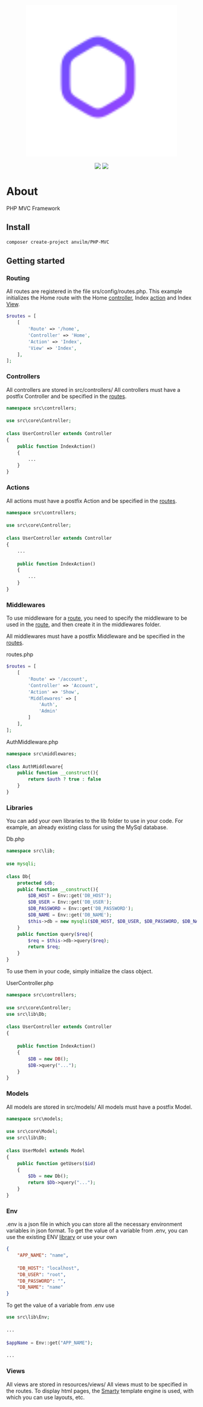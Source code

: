 <p align="center"><img src="logo.svg" width="400"></p>

<p align="center">
<img src="https://img.shields.io/badge/php-4.0.2-blue">
<img src="https://img.shields.io/badge/php-cUrl-green">
</p>

# About

PHP MVC Framework

## Install

```bash
composer create-project anvilm/PHP-MVC
```

## Getting started

### Routing

All routes are registered in the file srs/config/routes.php.
This example initializes the Home route with the Home [controller](#controllers), Index [action](#actions) and Index [View](#views).
```php
$routes = [
    [
        'Route' => '/home',
        'Controller' => 'Home',
        'Action' => 'Index',
        'View' => 'Index',
    ],
];
```

### Controllers

All controllers are stored in src/controllers/
All controllers must have a postfix Controller and be specified in the [routes](#routing).

```php
namespace src\controllers;

use src\core\Controller;

class UserController extends Controller
{
    public function IndexAction()
    {
        ...
    }
}
```

### Actions

All actions must have a postfix Action and be specified in the [routes](#routing).

```php
namespace src\controllers;

use src\core\Controller;

class UserController extends Controller
{
    ...

    public function IndexAction()
    {
        ...
    }
}
```
### Middlewares

To use middleware for a [route](#routing), you need to specify the middleware to be used in the [route](#routing), and then create it in the middlewares folder.

All middlewares must have a postfix Middleware and be specified in the [routes](#routing).

routes.php
```php
$routes = [
    [
        'Route' => '/account',
        'Controller' => 'Account',
        'Action' => 'Show',
        'Middlewares' => [
            'Auth',
            'Admin'
        ]
    ],
];
```

AuthMiddleware.php
```php
namespace src\middlewares;

class AuthMiddleware{
    public function __construct(){
        return $auth ? true : false
    }
}
```

### Libraries
You can add your own libraries to the lib folder to use in your code.
For example, an already existing class for using the MySql database.

Db.php
```php
namespace src\lib;

use mysqli;

class Db{
    protected $db;
    public function __construct(){
        $DB_HOST = Env::get('DB_HOST');
        $DB_USER = Env::get('DB_USER');
        $DB_PASSWORD = Env::get('DB_PASSWORD');
        $DB_NAME = Env::get('DB_NAME');
        $this->db = new mysqli($DB_HOST, $DB_USER, $DB_PASSWORD, $DB_NAME);
    }
    public function query($req){
        $req = $this->db->query($req);
        return $req;
    }
}
```
To use them in your code, simply initialize the class object.

UserController.php
```php
namespace src\controllers;

use src\core\Controller;
use src\lib\Db;

class UserController extends Controller
{

    public function IndexAction()
    {
        $DB = new DB();
        $DB->query("...");
    }
}
```

### Models

All models are stored in src/models/
All models must have a postfix Model.

```php
namespace src\models;

use src\core\Model;
use src\lib\Db;

class UserModel extends Model
{
    public function getUsers($id)
    {
        $Db = new Db();
        return $Db->query("...");
    }
}
```

### Env
.env is a json file in which you can store all the necessary environment variables in json format.
To get the value of a variable from .env, you can use the existing ENV [library](#libraries) or use your own

```json
{
    "APP_NAME": "name",

    "DB_HOST": "localhost",
    "DB_USER": "root",
    "DB_PASSWORD": "",
    "DB_NAME": "name"
}
```
To get the value of a variable from .env use
```php
use src\lib\Env;

...

$appName = Env::get("APP_NAME");

...
```
### Views

All views are stored in resources/views/
All views must to be specified in the routes.
To display html pages, the <a href="https://www.smarty.net/">Smarty</a> template engine is used, with which you can use layouts, etc.

